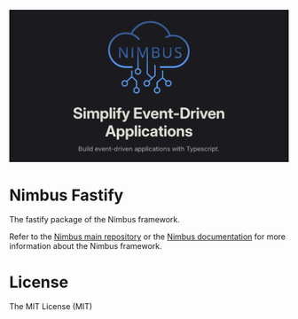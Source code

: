 <img 
    src="https://raw.githubusercontent.com/overlap-dev/Nimbus/main/media/intro.png" 
    alt="Nimbus"
/>

# Nimbus Fastify

The fastify package of the Nimbus framework.

Refer to the [Nimbus main repository](https://github.com/overlap-dev/Nimbus) or the [Nimbus documentation](https://nimbus.overlap.at) for more information about the Nimbus framework.

# License

The MIT License (MIT)
